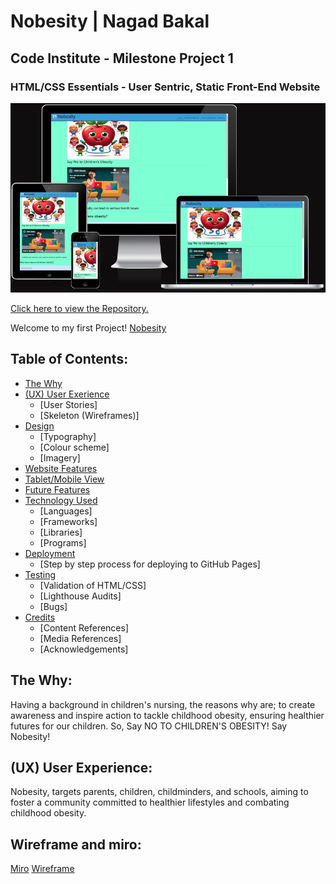 # Nobesity | Nagad Bakal

## Code Institute - Milestone Project 1

### HTML/CSS Essentials - User Sentric, Static Front-End Website

![Site example on multiple devices.](assets/images/Different%20devices.PNG)

[Click here to view the Repository.](https://github.com/CBH-23/no-obesity)

 Welcome to my first Project! [Nobesity](https://cbh-23.github.io/no-obesity/)

## Table of Contents:
 - [The Why](#the-why)
 - [(UX) User Exerience](#ux-user-experiance)
    - [User Stories]
    - [Skeleton (Wireframes)]
 - [Design](#design)
    - [Typography]
    - [Colour scheme]
    - [Imagery]
 - [Website Features](#web-features)
 - [Tablet/Mobile View](#tablet-mobile-view)
 - [Future Features](#future-features)
 - [Technology Used](#technology-used)
    - [Languages]
    - [Frameworks]
    - [Libraries]
    - [Programs]
 - [Deployment](#deployment)
    - [Step by step process for deploying to GitHub Pages]
 - [Testing](#testing)
    - [Validation of HTML/CSS]
    - [Lighthouse Audits]
    - [Bugs]
 - [Credits](#credits)
    - [Content References]
    - [Media References]
    - [Acknowledgements]



## The Why:
Having a background in children's nursing, the reasons why are; to create awareness and inspire action to tackle childhood obesity, ensuring healthier futures for our children. So, Say NO TO CHILDREN'S OBESITY! Say Nobesity!

## (UX) User Experience:
Nobesity, targets parents, children, childminders, and schools, aiming to foster a community committed to healthier lifestyles and combating childhood obesity.

## Wireframe and miro:
[Miro](https://miro.com/welcomeonboard/Q1kvblorL013UEdjMUMzOExJZjFMdEhpdXc1L01YVnZlNUxkSTlBS1I1aDBsUEFaSkM4VWxZbVVyUnowMFBGdHc0aXFSNmJHUDRHMThsVllBalBoaVJ5cng3K2grZ0llM0dBSXNjaGNkSTFTTS85S0k1U1VCZXJCQXAxV1BaRkshZQ==?share_link_id=712833981609)
[Wireframe](assets/images/Wireframe.jpg)

